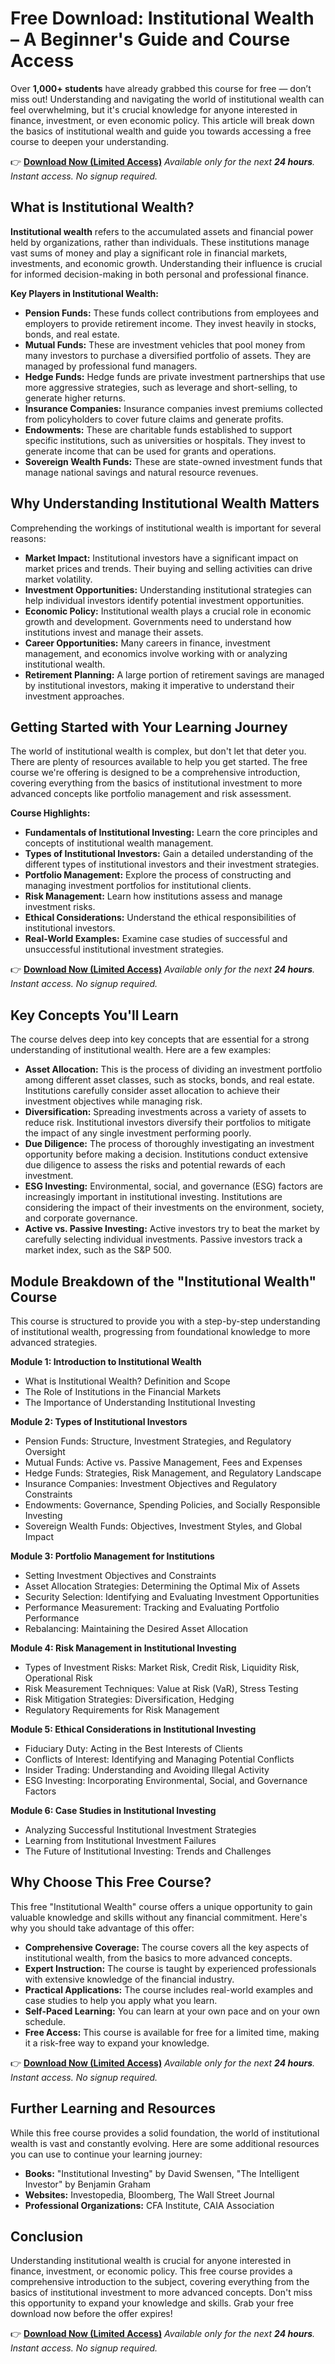 # Free Download: Institutional Wealth – A Beginner's Guide and Course Access

Over **1,000+ students** have already grabbed this course for free — don’t miss out! Understanding and navigating the world of institutional wealth can feel overwhelming, but it's crucial knowledge for anyone interested in finance, investment, or even economic policy. This article will break down the basics of institutional wealth and guide you towards accessing a free course to deepen your understanding.

👉 [**Download Now (Limited Access)**](https://udemywork.com/institutional-wealth)
_Available only for the next **24 hours**. Instant access. No signup required._

## What is Institutional Wealth?

**Institutional wealth** refers to the accumulated assets and financial power held by organizations, rather than individuals. These institutions manage vast sums of money and play a significant role in financial markets, investments, and economic growth. Understanding their influence is crucial for informed decision-making in both personal and professional finance.

**Key Players in Institutional Wealth:**

*   **Pension Funds:** These funds collect contributions from employees and employers to provide retirement income. They invest heavily in stocks, bonds, and real estate.
*   **Mutual Funds:** These are investment vehicles that pool money from many investors to purchase a diversified portfolio of assets. They are managed by professional fund managers.
*   **Hedge Funds:** Hedge funds are private investment partnerships that use more aggressive strategies, such as leverage and short-selling, to generate higher returns.
*   **Insurance Companies:** Insurance companies invest premiums collected from policyholders to cover future claims and generate profits.
*   **Endowments:** These are charitable funds established to support specific institutions, such as universities or hospitals. They invest to generate income that can be used for grants and operations.
*   **Sovereign Wealth Funds:** These are state-owned investment funds that manage national savings and natural resource revenues.

## Why Understanding Institutional Wealth Matters

Comprehending the workings of institutional wealth is important for several reasons:

*   **Market Impact:** Institutional investors have a significant impact on market prices and trends. Their buying and selling activities can drive market volatility.
*   **Investment Opportunities:** Understanding institutional strategies can help individual investors identify potential investment opportunities.
*   **Economic Policy:** Institutional wealth plays a crucial role in economic growth and development. Governments need to understand how institutions invest and manage their assets.
*   **Career Opportunities:** Many careers in finance, investment management, and economics involve working with or analyzing institutional wealth.
*   **Retirement Planning:** A large portion of retirement savings are managed by institutional investors, making it imperative to understand their investment approaches.

## Getting Started with Your Learning Journey

The world of institutional wealth is complex, but don't let that deter you. There are plenty of resources available to help you get started. The free course we're offering is designed to be a comprehensive introduction, covering everything from the basics of institutional investment to more advanced concepts like portfolio management and risk assessment.

**Course Highlights:**

*   **Fundamentals of Institutional Investing:** Learn the core principles and concepts of institutional wealth management.
*   **Types of Institutional Investors:** Gain a detailed understanding of the different types of institutional investors and their investment strategies.
*   **Portfolio Management:** Explore the process of constructing and managing investment portfolios for institutional clients.
*   **Risk Management:** Learn how institutions assess and manage investment risks.
*   **Ethical Considerations:** Understand the ethical responsibilities of institutional investors.
*   **Real-World Examples:** Examine case studies of successful and unsuccessful institutional investment strategies.

👉 [**Download Now (Limited Access)**](https://udemywork.com/institutional-wealth)
_Available only for the next **24 hours**. Instant access. No signup required._

## Key Concepts You'll Learn

The course delves deep into key concepts that are essential for a strong understanding of institutional wealth. Here are a few examples:

*   **Asset Allocation:** This is the process of dividing an investment portfolio among different asset classes, such as stocks, bonds, and real estate. Institutions carefully consider asset allocation to achieve their investment objectives while managing risk.
*   **Diversification:** Spreading investments across a variety of assets to reduce risk. Institutional investors diversify their portfolios to mitigate the impact of any single investment performing poorly.
*   **Due Diligence:** The process of thoroughly investigating an investment opportunity before making a decision. Institutions conduct extensive due diligence to assess the risks and potential rewards of each investment.
*   **ESG Investing:** Environmental, social, and governance (ESG) factors are increasingly important in institutional investing. Institutions are considering the impact of their investments on the environment, society, and corporate governance.
*   **Active vs. Passive Investing:** Active investors try to beat the market by carefully selecting individual investments. Passive investors track a market index, such as the S&P 500.

## Module Breakdown of the "Institutional Wealth" Course

This course is structured to provide you with a step-by-step understanding of institutional wealth, progressing from foundational knowledge to more advanced strategies.

**Module 1: Introduction to Institutional Wealth**

*   What is Institutional Wealth? Definition and Scope
*   The Role of Institutions in the Financial Markets
*   The Importance of Understanding Institutional Investing

**Module 2: Types of Institutional Investors**

*   Pension Funds: Structure, Investment Strategies, and Regulatory Oversight
*   Mutual Funds: Active vs. Passive Management, Fees and Expenses
*   Hedge Funds: Strategies, Risk Management, and Regulatory Landscape
*   Insurance Companies: Investment Objectives and Regulatory Constraints
*   Endowments: Governance, Spending Policies, and Socially Responsible Investing
*   Sovereign Wealth Funds: Objectives, Investment Styles, and Global Impact

**Module 3: Portfolio Management for Institutions**

*   Setting Investment Objectives and Constraints
*   Asset Allocation Strategies: Determining the Optimal Mix of Assets
*   Security Selection: Identifying and Evaluating Investment Opportunities
*   Performance Measurement: Tracking and Evaluating Portfolio Performance
*   Rebalancing: Maintaining the Desired Asset Allocation

**Module 4: Risk Management in Institutional Investing**

*   Types of Investment Risks: Market Risk, Credit Risk, Liquidity Risk, Operational Risk
*   Risk Measurement Techniques: Value at Risk (VaR), Stress Testing
*   Risk Mitigation Strategies: Diversification, Hedging
*   Regulatory Requirements for Risk Management

**Module 5: Ethical Considerations in Institutional Investing**

*   Fiduciary Duty: Acting in the Best Interests of Clients
*   Conflicts of Interest: Identifying and Managing Potential Conflicts
*   Insider Trading: Understanding and Avoiding Illegal Activity
*   ESG Investing: Incorporating Environmental, Social, and Governance Factors

**Module 6: Case Studies in Institutional Investing**

*   Analyzing Successful Institutional Investment Strategies
*   Learning from Institutional Investment Failures
*   The Future of Institutional Investing: Trends and Challenges

## Why Choose This Free Course?

This free "Institutional Wealth" course offers a unique opportunity to gain valuable knowledge and skills without any financial commitment. Here's why you should take advantage of this offer:

*   **Comprehensive Coverage:** The course covers all the key aspects of institutional wealth, from the basics to more advanced concepts.
*   **Expert Instruction:** The course is taught by experienced professionals with extensive knowledge of the financial industry.
*   **Practical Applications:** The course includes real-world examples and case studies to help you apply what you learn.
*   **Self-Paced Learning:** You can learn at your own pace and on your own schedule.
*   **Free Access:** This course is available for free for a limited time, making it a risk-free way to expand your knowledge.

👉 [**Download Now (Limited Access)**](https://udemywork.com/institutional-wealth)
_Available only for the next **24 hours**. Instant access. No signup required._

## Further Learning and Resources

While this free course provides a solid foundation, the world of institutional wealth is vast and constantly evolving. Here are some additional resources you can use to continue your learning journey:

*   **Books:** "Institutional Investing" by David Swensen, "The Intelligent Investor" by Benjamin Graham
*   **Websites:** Investopedia, Bloomberg, The Wall Street Journal
*   **Professional Organizations:** CFA Institute, CAIA Association

## Conclusion

Understanding institutional wealth is crucial for anyone interested in finance, investment, or economic policy. This free course provides a comprehensive introduction to the subject, covering everything from the basics of institutional investment to more advanced concepts. Don't miss this opportunity to expand your knowledge and skills. Grab your free download now before the offer expires!

👉 [**Download Now (Limited Access)**](https://udemywork.com/institutional-wealth)
_Available only for the next **24 hours**. Instant access. No signup required._
